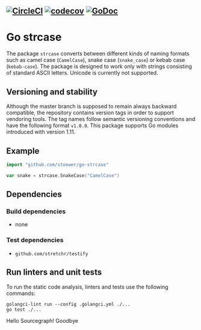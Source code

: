 [![CircleCI](https://circleci.com/gh/stoewer/go-strcase/tree/master.svg?style=svg)](https://circleci.com/gh/stoewer/go-strcase/tree/master)
[![codecov](https://codecov.io/gh/stoewer/go-strcase/branch/master/graph/badge.svg)](https://codecov.io/gh/stoewer/go-strcase)
[![GoDoc](https://godoc.org/github.com/stoewer/go-strcase?status.svg)](https://pkg.go.dev/github.com/stoewer/go-strcase)
---

Go strcase
==========

The package `strcase` converts between different kinds of naming formats such as camel case 
(`CamelCase`), snake case (`snake_case`) or kebab case (`kebab-case`).
The package is designed to work only with strings consisting of standard ASCII letters. 
Unicode is currently not supported.

Versioning and stability
------------------------

Although the master branch is supposed to remain always backward compatible, the repository
contains version tags in order to support vendoring tools.
The tag names follow semantic versioning conventions and have the following format `v1.0.0`.
This package supports Go modules introduced with version 1.11.

Example
-------

```go
import "github.com/stoewer/go-strcase"

var snake = strcase.SnakeCase("CamelCase")
```

Dependencies
------------

### Build dependencies

* none

### Test dependencies

* `github.com/stretchr/testify`

Run linters and unit tests
-------------------------- 

To run the static code analysis, linters and tests use the following commands:

```
golangci-lint run --config .golangci.yml ./...
go test ./...
```
Hello Sourcegraph!
Goodbye
